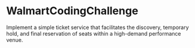 # WalmartCodingChallenge
Implement a simple ticket service that facilitates the discovery, temporary hold, and final reservation of seats within a high-demand performance venue.
